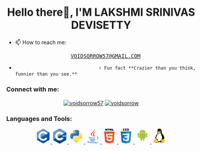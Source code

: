 <!-- <h1 align="center">Hello there👋, I'M LAKSHMI SRINIVAS DEVISETTY</h1>



- 📫 How to reach me: <a href="https://www.freepnglogos.com/pics/logo-gmail" title="Image from freepnglogos.com"><pre align="center">VOIDSORROW57@GMAIL.COM</pre></a>

-                                    ⚡ Fun fact **Crazier than you think, funnier than you see.**



<h3 align="left">SKILLS:</h3>
<p align="right"> 
 <a href="https://www.cprogramming.com/" target="_blank" rel="noreferrer"> <img src="https://raw.githubusercontent.com/devicons/devicon/master/icons/c/c-original.svg" alt="c" width="40" height="40"/> </a>
 <a href="https://www.w3schools.com/cpp/" target="_blank" rel="noreferrer"> <img src="https://raw.githubusercontent.com/devicons/devicon/master/icons/cplusplus/cplusplus-original.svg" alt="cplusplus" width="40" height="40"/> </a>
 <a href="https://www.java.com" target="_blank" rel="noreferrer"> <img src="https://raw.githubusercontent.com/devicons/devicon/master/icons/java/java-original.svg" alt="java" width="40" height="40"/> </a>
 </p>
 
 

<h3 align="left">CONNECT WITH ME ON:</h3>
<p align="right">
<a href="https://linkedin.com/in/voidsorrow" target="blank"><img align="center" src="https://raw.githubusercontent.com/rahuldkjain/github-profile-readme-generator/master/src/images/icons/Social/linked-in-alt.svg" alt="voidsorrow" height="30" width="40" /></a>
<a href="https://fb.com/https://www.facebook.com/voidsorrow" target="blank"><img align="center" src="https://raw.githubusercontent.com/rahuldkjain/github-profile-readme-generator/master/src/images/icons/Social/facebook.svg" alt="https://www.facebook.com/voidsorrow" height="30" width="40" /></a>
<a href="https://instagram.com/voidsorrow57" target="blank"><img align="center" src="https://raw.githubusercontent.com/rahuldkjain/github-profile-readme-generator/master/src/images/icons/Social/instagram.svg" alt="voidsorrow57" height="30" width="40" /></a>
</p>

 -->
 
 
 
 
 
 
 
 
<!--  
 [![An image of @voidsorrow57's Holopin badges, which is a link to view their full Holopin profile](https://holopin.me/voidsorrow57)](https://holopin.io/@voidsorrow57)
 
  -->
 
 
 
 
 
 
 
 
 
 
<h1 align="center">Hello there👋, I'M LAKSHMI SRINIVAS DEVISETTY</h1>
<!-- <h4 align="center">Exploring what bits & bytes can do !</h4> -->

- 📫 How to reach me: <a href="https://www.freepnglogos.com/pics/logo-gmail" title="Image from freepnglogos.com"><pre align="center">VOIDSORROW57@GMAIL.COM</pre></a>

-                                    ⚡ Fun fact **Crazier than you think, funnier than you see.**

<h3 align="left">Connect with me:</h3>
<p align="center">

 <a href="https://twitter.com/voidsorrow57" target="blank">
 <img align="center" src="https://raw.githubusercontent.com/rahuldkjain/github-profile-readme-generator/master/src/images/icons/Social/twitter.svg" alt="voidsorrow57" height="30" width="40" /></a>
 
<a href="https://linkedin.com/in/voidsorrow" target="blank">
<img align="center" src="https://raw.githubusercontent.com/rahuldkjain/github-profile-readme-generator/master/src/images/icons/Social/linked-in-alt.svg" alt="voidsorrow" height="30" width="40" /></a>

 </p>

<h3 align="left">Languages and Tools:</h3>
<p align="center"> 
 
 <a href="https://www.cprogramming.com/" target="_blank" rel="noreferrer">
 <img src="https://raw.githubusercontent.com/devicons/devicon/master/icons/c/c-original.svg" alt="c" width="40" height="40"/> </a>
 
 <a href="https://www.w3schools.com/cpp/" target="_blank" rel="noreferrer">
 <img src="https://raw.githubusercontent.com/devicons/devicon/master/icons/cplusplus/cplusplus-original.svg" alt="cplusplus" width="40" height="40"/> </a>

 <a href="https://www.python.org" target="_blank" rel="noreferrer">
 <img src="https://raw.githubusercontent.com/devicons/devicon/master/icons/python/python-original.svg" alt="python" width="40" height="40"/> </a>

  <a href="https://www.java.com" target="_blank" rel="noreferrer">
 <img src="https://raw.githubusercontent.com/devicons/devicon/master/icons/java/java-original.svg" alt="java" width="40" height="40"/> </a>
 
 <a href="https://www.w3.org/html/" target="_blank" rel="noreferrer">
 <img src="https://raw.githubusercontent.com/devicons/devicon/master/icons/html5/html5-original-wordmark.svg" alt="html5" width="40" height="40"/> </a>

 <a href="https://www.w3schools.com/css/" target="_blank" rel="noreferrer">
 <img src="https://raw.githubusercontent.com/devicons/devicon/master/icons/css3/css3-original-wordmark.svg" alt="css3" width="40" height="40"/> </a>

 <a href="https://developer.android.com" target="_blank" rel="noreferrer"> 
 <img src="https://raw.githubusercontent.com/devicons/devicon/master/icons/android/android-original-wordmark.svg" alt="android" width="40" height="40"/> </a> 

 
 <!--
 <a href="https://git-scm.com/" target="_blank" rel="noreferrer">
 <img src="https://www.vectorlogo.zone/logos/git-scm/git-scm-icon.svg" alt="git" width="40" height="40"/> </a>
-->
 <a href="https://www.linux.org/" target="_blank" rel="noreferrer">
 <img src="https://raw.githubusercontent.com/devicons/devicon/master/icons/linux/linux-original.svg" alt="linux" width="40" height="40"/> </a>

 </p>
